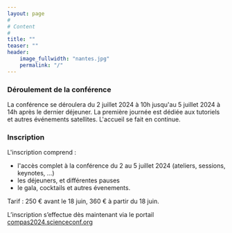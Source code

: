 ```yaml
---
layout: page
#
# Content
#
title: ""
teaser: ""
header:
    image_fullwidth: "nantes.jpg"
    permalink: "/"
---
```



### **Déroulement de la conférence**
La conférence se déroulera du 2 juillet 2024 à 10h jusqu'au 5 juillet 2024 à 14h après le dernier déjeuner. La première journée est dédiée aux tutoriels et autres événements satellites. L'accueil se fait en continue.


### **Inscription**

L'inscription comprend :
  * l'accès complet à la conférence du 2 au 5 juillet 2024 (ateliers, sessions, keynotes, ...)
  * les déjeuners, et différentes pauses
  * le gala, cocktails et autres évenements.
  
Tarif : 250 € avant le 18 juin, 360 € à partir du 18 juin.

L’inscription s’effectue dès maintenant via le portail [compas2024.scienceconf.org](https://compas2024.sciencesconf.org/)